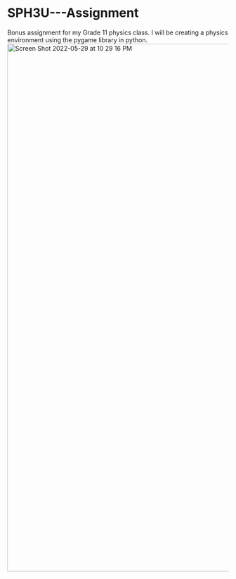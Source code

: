 # SPH3U---Assignment
Bonus assignment for my Grade 11 physics class. I will be creating a physics environment using the pygame library in python.
<img width="1199" alt="Screen Shot 2022-05-29 at 10 29 16 PM" src="https://user-images.githubusercontent.com/100497443/170906376-9d39d1b4-c394-4c6c-a07a-7b7bc9391bbd.png">
